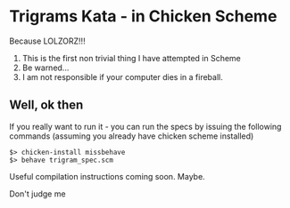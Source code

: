 # Trigrams Kata - in Chicken Scheme

Because LOLZORZ!!!

1. This is the first non trivial thing I have attempted in Scheme
2. Be warned...
3. I am not responsible if your computer dies in a fireball.

## Well, ok then

If you really want to run it - you can run the specs by issuing the following commands (assuming you already have chicken scheme installed)

    $> chicken-install missbehave
    $> behave trigram_spec.scm

Useful compilation instructions coming soon. Maybe.

Don't judge me

